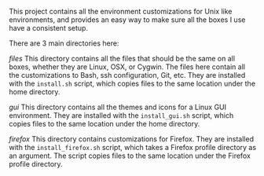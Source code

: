 This project contains all the environment customizations for Unix like 
environments, and provides an easy way to make sure all the boxes I use have a
consistent setup.

There are 3 main directories here:

*files*
This directory contains all the files that should be the same on all boxes,
whether they are Linux, OSX, or Cygwin.  The files here contain all the 
customizations to Bash, ssh configuration, Git, etc.  They are installed with
the `install.sh` script, which copies files to the same location under the home
directory.

*gui*
This directory contains all the themes and icons for a Linux GUI environment.
They are installed with the `install_gui.sh` script, which copies files to the
same location under the home directory.

*firefox*
This directory contains customizations for Firefox.  They are installed with 
the `install_firefox.sh` script, which takes a Firefox profile directory as
an argument. The script copies files to the same location under the Firefox
profile directory.
